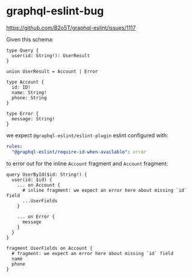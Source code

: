 # graphql-eslint-bug

https://github.com/B2o5T/graphql-eslint/issues/1117

Given this schema:

```gql
type Query {
  user(id: String!): UserResult
}

union UserResult = Account | Error

type Account {
  id: ID!
  name: String!
  phone: String
}

type Error {
  message: String!
}
```

we expect `@graphql-eslint/eslint-plugin` eslint configured with:

```yml
rules:
  "@graphql-eslint/require-id-when-available": error
```

to error out for the inline `Account` fragment and `Account` fragment:

```gql
query UserById($id: String!) {
  user(id: $id) {
    ... on Account {
      # inline fragment: we expect an error here about missing `id` field
      ...UserFields
    }

    ... on Error {
      message
    }
  }
}

fragment UserFields on Account {
  # fragment: we expect an error here about missing `id` field
  name
  phone
}
```
